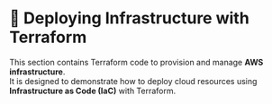 # 🚀 Deploying Infrastructure with Terraform

This section contains Terraform code to provision and manage **AWS infrastructure**.  
It is designed to demonstrate how to deploy cloud resources using **Infrastructure as Code (IaC)** with Terraform.  
